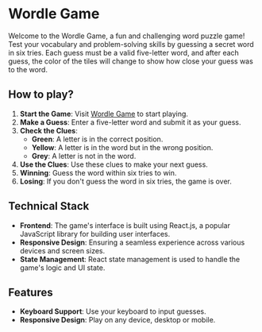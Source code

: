 # Wordle Game
Welcome to the Wordle Game, a fun and challenging word puzzle game! 
Test your vocabulary and problem-solving skills by guessing a secret word in six tries. 
Each guess must be a valid five-letter word, and after each guess, the color of the tiles will change to show how close your guess was to the word.

## How to play?
1. **Start the Game**: Visit [Wordle Game](https://tongcai618.github.io/Wordle-Game/) to start playing.
2. **Make a Guess**: Enter a five-letter word and submit it as your guess.
3. **Check the Clues**:
    - **Green**: A letter is in the correct position.
    - **Yellow**: A letter is in the word but in the wrong position.
    - **Grey**: A letter is not in the word.
4. **Use the Clues**: Use these clues to make your next guess.
5. **Winning**: Guess the word within six tries to win.
6. **Losing**: If you don't guess the word in six tries, the game is over.

## Technical Stack
- **Frontend**: The game's interface is built using React.js, a popular JavaScript library for building user interfaces.
- **Responsive Design**: Ensuring a seamless experience across various devices and screen sizes.
- **State Management**: React state management is used to handle the game's logic and UI state.


## Features
- **Keyboard Support**: Use your keyboard to input guesses.
- **Responsive Design**: Play on any device, desktop or mobile.

